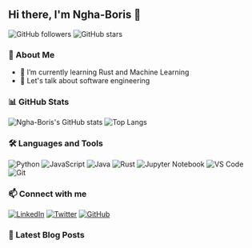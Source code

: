 ## Hi there, I'm Ngha-Boris 👋

![GitHub followers](https://img.shields.io/github/followers/Ngha-Boris?label=Follow&style=social)
![GitHub stars](https://img.shields.io/github/stars/Ngha-Boris?label=Stars&style=social)

### 🚀 About Me

- 🌱 I’m currently learning Rust and Machine Learning
- 💬 Let's talk about software engineering

### 📊 GitHub Stats

![Ngha-Boris's GitHub stats](https://github-readme-stats.vercel.app/api?username=Ngha-Boris&show_icons=true&theme=react)
![Top Langs](https://github-readme-stats.vercel.app/api/top-langs/?username=Ngha-Boris&theme=react&hide_border=false&include_all_commits=false&count_private=false&layout=compact&hide=jupyter%20notebook)


### 🛠️ Languages and Tools

![Python](https://img.shields.io/badge/Python-3776AB?style=for-the-badge&logo=python&logoColor=white)
![JavaScript](https://img.shields.io/badge/JavaScript-F7DF1E?style=for-the-badge&logo=javascript&logoColor=black)
![Java](https://img.shields.io/badge/Java-ED8B00?style=for-the-badge&logo=java&logoColor=white)
![Rust](https://img.shields.io/badge/Rust-000000?style=for-the-badge&logo=rust&logoColor=white)
![Jupyter Notebook](https://img.shields.io/badge/Jupyter-FA0F00?style=for-the-badge&logo=jupyter&logoColor=white)
![VS Code](https://img.shields.io/badge/VS%20Code-0078D4?style=for-the-badge&logo=visual-studio-code&logoColor=white)
![Git](https://img.shields.io/badge/Git-F05032?style=for-the-badge&logo=git&logoColor=white)

### 📫 Connect with me

[![LinkedIn](https://img.shields.io/badge/LinkedIn-blue?style=for-the-badge&logo=linkedin&logoColor=white)](https://www.linkedin.com/in/your-profile)
[![Twitter](https://img.shields.io/badge/Twitter-blue?style=for-the-badge&logo=twitter&logoColor=white)](https://twitter.com/your-profile)
[![GitHub](https://img.shields.io/badge/GitHub-black?style=for-the-badge&logo=github&logoColor=white)](https://github.com/Ngha-Boris)
### 📝 Latest Blog Posts

